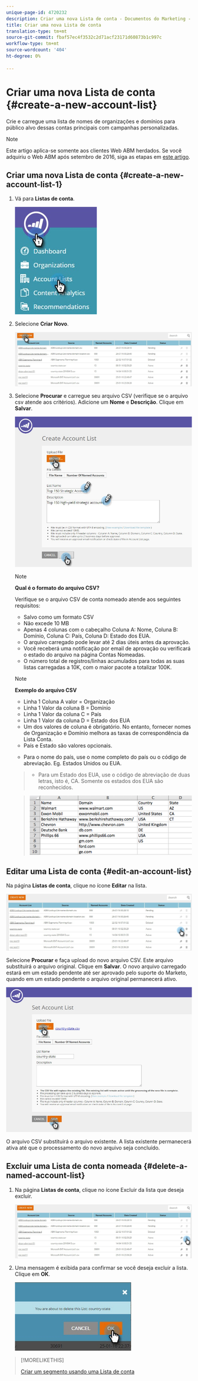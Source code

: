 ```yaml
---
unique-page-id: 4720232
description: Criar uma nova Lista de conta - Documentos do Marketing - Documentação do produto
title: Criar uma nova Lista de conta
translation-type: tm+mt
source-git-commit: fbaf57ec4f3532c2d71acf23171d60873b1c997c
workflow-type: tm+mt
source-wordcount: '404'
ht-degree: 0%

---
```



# Criar uma nova Lista de conta {#create-a-new-account-list}

Crie e carregue uma lista de nomes de organizações e domínios para público alvo dessas contas principais com campanhas personalizadas.

>[!NOTE]
>
>Este artigo aplica-se somente aos clientes Web ABM herdados. Se você adquiriu o Web ABM após setembro de 2016, siga as etapas em [este artigo](https://docs.marketo.com/display/DOCS/Account+Lists#AccountLists-CreateaNewAccountList).

## Criar uma nova Lista de conta {#create-a-new-account-list-1}

1. Vá para **Listas de conta**.

   ![](assets/dropdown-account-lists-hand.jpg)

1. Selecione **Criar Novo**.

   ![](assets/create-new-account-list-hand.jpg)

1. Selecione **Procurar** e carregue seu arquivo CSV (verifique se o arquivo csv atende aos critérios). Adicione um **Nome** e **Descrição**. Clique em **Salvar**.

   ![](assets/create-account-list-hands.jpg)

   >[!NOTE]
   >
   >**Qual é o formato do arquivo CSV?**
   >
   >Verifique se o arquivo CSV de conta nomeado atende aos seguintes requisitos:
   >
   >* Salvo como um formato CSV
   >* Não excede 10 MB
   >* Apenas 4 colunas com o cabeçalho Coluna A: Nome, Coluna B: Domínio, Coluna C: País, Coluna D: Estado dos EUA.
   >* O arquivo carregado pode levar até 2 dias úteis antes da aprovação.
   >* Você receberá uma notificação por email de aprovação ou verificará o estado do arquivo na página Contas Nomeadas.
   >* O número total de registros/linhas acumulados para todas as suas listas carregadas a 10K, com o maior pacote a totalizar 100K.


   >[!NOTE]
   >
   >**Exemplo do arquivo CSV**
   >
   >* Linha 1 Coluna A valor = Organização
   >* Linha 1 Valor da coluna B = Domínio
   >* Linha 1 Valor da coluna C = País
   >* Linha 1 Valor da coluna D = Estado dos EUA
   >* Um dos valores de coluna é obrigatório. No entanto, fornecer nomes de Organização e Domínio melhora as taxas de correspondência da Lista Conta.
   >* País e Estado são valores opcionais.

      >
      >   
      * Para o nome do país, use o nome completo do país ou o código de abreviação. Eg. Estados Unidos ou EUA.
      >   * Para um Estado dos EUA, use o código de abreviação de duas letras, isto é, CA. Somente os estados dos EUA são reconhecidos.

   >
   >![](assets/image2015-2-25-12-3a19-3a10.png)

## Editar uma Lista de conta {#edit-an-account-list}

Na página **Listas de conta**, clique no ícone **Editar** na lista.

![](assets/create-new-account-list-edit.jpg)

Selecione **Procurar** e faça upload do novo arquivo CSV. Este arquivo substituirá o arquivo original. Clique em **Salvar**. O novo arquivo carregado estará em um estado pendente até ser aprovado pelo suporte do Marketo, quando em um estado pendente o arquivo original permanecerá ativo.

![](assets/set-account-list-edit-hands.jpg)

O arquivo CSV substituirá o arquivo existente. A lista existente permanecerá ativa até que o processamento do novo arquivo seja concluído.

## Excluir uma Lista de conta nomeada {#delete-a-named-account-list}

1. Na página **Listas de conta**, clique no ícone Excluir da lista que deseja excluir.

   ![](assets/create-new-account-list-delete.jpg)

1. Uma mensagem é exibida para confirmar se você deseja excluir a lista. Clique em **OK**.

   ![](assets/delete-notification-hand.jpg)

>[!MORELIKETHIS]
>
>[Criar um segmento usando uma Lista de conta](/help/marketo/product-docs/web-personalization/account-based-web-marketing/create-a-segment-using-an-account-list.md)
